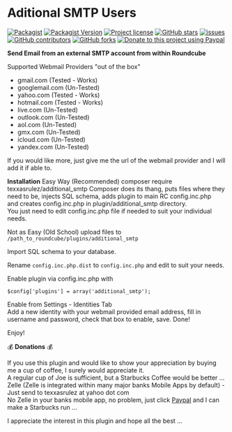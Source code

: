 # Aditional SMTP Users #

[![Packagist](https://img.shields.io/packagist/dt/texxasrulez/additional_smtp?style=plastic&labelColor=blue&color=gold)](https://packagist.org/packages/texxasrulez/additional_smtp)
[![Packagist Version](https://img.shields.io/packagist/v/texxasrulez/additional_smtp?style=plastic&logo=packagist&logoColor=white&labelColor=blue&color=limegreen)](https://packagist.org/packages/texxasrulez/additional_smtp)
[![Project license](https://img.shields.io/github/license/texxasrulez/additional_smtp?style=plastic&labelColor=blue&color=coral)](https://github.com/texxasrulez/additional_smtp/LICENSE)
[![GitHub stars](https://img.shields.io/github/stars/texxasrulez/additional_smtp?style=plastic&logo=github&labelColor=blue&color=deepskyblue)](https://github.com/texxasrulez/additional_smtp/stargazers)
[![issues](https://img.shields.io/github/issues/texxasrulez/additional_smtp?style=plastic&labelColor=blue&color=aqua)](https://github.com/texxasrulez/additional_smtp/issues)
[![GitHub contributors](https://img.shields.io/github/contributors/texxasrulez/additional_smtp?style=plastic&logo=github&logoColor=white&labelColor=blue&color=orchid)](https://github.com/texxasrulez/additional_smtp/graphs/contributors)
[![GitHub forks](https://img.shields.io/github/forks/texxasrulez/additional_smtp?style=plastic&logo=github&logoColor=white&labelColor=blue&color=darkorange)](https://github.com/texxasrulez/additional_smtp/forks)
[![Donate to this project using Paypal](https://img.shields.io/badge/paypal-money_please-blue.svg?style=plastic&labelColor=blue&color=forestgreen&logo=paypal)](https://www.paypal.me/texxasrulez)

**Send Email from an external SMTP account from within Roundcube**  

Supported Webmail Providers "out of the box"  

* gmail.com (Tested - Works)  
* googlemail.com (Un-Tested)  
* yahoo.com (Tested - Works)  
* hotmail.com (Tested - Works)  
* live.com (Un-Tested)  
* outlook.com (Un-Tested)  
* aol.com (Un-Tested)  
* gmx.com (Un-Tested)  
* icloud.com (Un-Tested)  
* yandex.com (Un-Tested)  
  
If you would like more, just give me the url of the webmail provider and I will add it if able to.  

**Installation**
Easy Way (Recommended)
composer require texxasrulez/additional_smtp
Composer does its thang, puts files where they need to be, injects SQL schema, adds plugin to main RC config.inc.php  
and creates config.inc.php in plugin/additional_smtp directory.  
You just need to edit config.inc.php file if needed to suit your individual needs.

Not as Easy (Old School)
upload files to `/path_to_roundcube/plugins/additional_smtp`  

Import SQL schema to your database.  

Rename `config.inc.php.dist` to `config.inc.php` and edit to suit your needs.  

Enable plugin via config.inc.php with

`$config['plugins'] = array('additional_smtp');`

Enable from Settings - Identities Tab  
Add a new identity with your webmail provided email address, fill in username and password, check that box to enable, save. Done!  

Enjoy!  

:moneybag: **Donations** :moneybag:  

If you use this plugin and would like to show your appreciation by buying me a cup of coffee, I surely would appreciate it.  
A regular cup of Joe is sufficient, but a Starbucks Coffee would be better ...  
Zelle (Zelle is integrated within many major banks Mobile Apps by default) - Just send to texxasrulez at yahoo dot com  
No Zelle in your banks mobile app, no problem, just click [Paypal](https://paypal.me/texxasrulez?locale.x=en_US) and I can make a Starbucks run ...  

I appreciate the interest in this plugin and hope all the best ...
